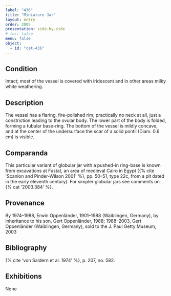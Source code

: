 ```yaml
---
label: "436"
title: "Miniature Jar"
layout: entry
order: 2005
presentation: side-by-side
# toc: false
menu: false
object:
  - id: "cat-436"
---
```


## Condition

Intact; most of the vessel is covered with iridescent and in other areas milky white weathering.

## Description

The vessel has a flaring, fire-polished rim; practically no neck at all, just a constriction leading to the ovular body. The lower part of the body is folded, forming a tubular base-ring. The bottom of the vessel is mildly concave, and at the center of the undersurface the scar of a solid pontil (Diam. 0.6 cm) is visible.

## Comparanda

This particular variant of globular jar with a pushed-in ring-base is known from excavations at Fustat, an area of medieval Cairo in Egypt ({% cite 'Scanlon and Pinder-Wilson 2001' %}, pp. 50–51, type 22c, from a pit dated in the early eleventh century). For simpler globular jars see comments on {% cat '2003.384' %}.

## Provenance

By 1974–1988, Erwin Oppenländer, 1901–1988 (Waiblingen, Germany), by inheritance to his son, Gert Oppenländer, 1988; 1988–2003, Gert Oppenländer (Waiblingen, Germany), sold to the J. Paul Getty Museum, 2003

## Bibliography

{% cite 'von Saldern et al. 1974' %}, p. 207, no. 582.

## Exhibitions

None